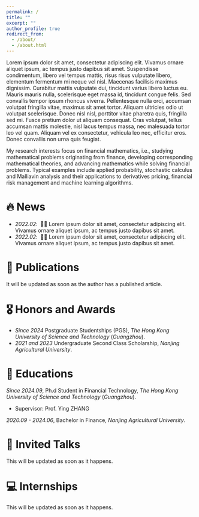 ```yaml
---
permalink: /
title: ""
excerpt: ""
author_profile: true
redirect_from: 
  - /about/
  - /about.html
---
```


Lorem ipsum dolor sit amet, consectetur adipiscing elit. Vivamus ornare aliquet ipsum, ac tempus justo dapibus sit amet. Suspendisse condimentum, libero vel tempus mattis, risus risus vulputate libero, elementum fermentum mi neque vel nisl. Maecenas facilisis maximus dignissim. Curabitur mattis vulputate dui, tincidunt varius libero luctus eu. Mauris mauris nulla, scelerisque eget massa id, tincidunt congue felis. Sed convallis tempor ipsum rhoncus viverra. Pellentesque nulla orci, accumsan volutpat fringilla vitae, maximus sit amet tortor. Aliquam ultricies odio ut volutpat scelerisque. Donec nisl nisl, porttitor vitae pharetra quis, fringilla sed mi. Fusce pretium dolor ut aliquam consequat. Cras volutpat, tellus accumsan mattis molestie, nisl lacus tempus massa, nec malesuada tortor leo vel quam. Aliquam vel ex consectetur, vehicula leo nec, efficitur eros. Donec convallis non urna quis feugiat.

My research interests focus on financial mathematics, i.e., studying mathematical problems originating from finance, developing corresponding mathematical theories, and advancing mathematics while solving financial problems. Typical examples include applied probability, stochastic calculus and Malliavin analysis and their applications to derivatives pricing, financial risk management and machine learning algorithms.


# 🔥 News
- *2022.02*: &nbsp;🎉🎉 Lorem ipsum dolor sit amet, consectetur adipiscing elit. Vivamus ornare aliquet ipsum, ac tempus justo dapibus sit amet. 
- *2022.02*: &nbsp;🎉🎉 Lorem ipsum dolor sit amet, consectetur adipiscing elit. Vivamus ornare aliquet ipsum, ac tempus justo dapibus sit amet. 

# 📝 Publications 
It will be updated as soon as the author has a published article.

# 🎖 Honors and Awards
- *Since 2024* Postgraduate Studentships (PGS), *The Hong Kong University of Science and Technology* (*Guangzhou*).
- *2021 and 2023* Undergraduate Second Class Scholarship, *Nanjing Agricultural University*.

# 📖 Educations
*Since 2024.09*, Ph.d Student in Financial Technology, *The Hong Kong University of Science and Technology* (*Guangzhou*).
+ Supervisor: Prof. Ying ZHANG

*2020.09 - 2024.06*, Bachelor in Finance, *Nanjing Agricultural University*.

# 💬 Invited Talks
This will be updated as soon as it happens.

# 💻 Internships
This will be updated as soon as it happens.
